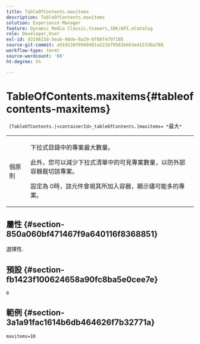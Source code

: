 ```yaml
---
title: TableOfContents.maxitems
description: TableOfContents.maxitems
solution: Experience Manager
feature: Dynamic Media Classic,Viewers,SDK/API,eCatalog
role: Developer,User
exl-id: d3196158-5eab-46de-8a29-8f08f4797185
source-git-commit: a919130f0940d81a221b79563b6b3e41533ba788
workflow-type: tm+mt
source-wordcount: '60'
ht-degree: 5%

---
```


# TableOfContents.maxitems{#tableofcontents-maxitems}

` [TableOfContents.|<containerId>_tableOfContents.]maxitems= *`最大`*`

<table id="table_F9BC656721B04870AC628ACBC47E7200"> 
 <tbody> 
  <tr> 
   <td> <p> <span class="codeph"><span class="varname">個原則</span></span> </p> </td> 
   <td> <p>下拉式目錄中的專案最大數量。 </p> <p>此外，您可以減少下拉式清單中的可見專案數量，以防外部容器裁切該專案。 </p> <p>設定為<span class="codeph"> 0</span>時，該元件會視其所加入容器，顯示儘可能多的專案。 </p> </td> 
  </tr> 
 </tbody> 
</table>

## 屬性 {#section-850a060bf471467f9a640116f8368851}

選擇性.

## 預設 {#section-fb1423f100624658a90fc8ba5e0cee7e}

`0`

## 範例 {#section-3a1a91fac1614b6db464626f7b32771a}

`maxitems=10`
